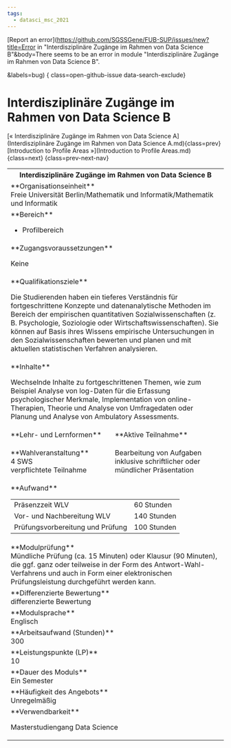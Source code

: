 ```yaml
---
tags:
  - datasci_msc_2021
---
```

[Report an error](https://github.com/SGSSGene/FUB-SUP/issues/new?title=Error in "Interdisziplinäre Zugänge im Rahmen von Data Science B"&body=There seems to be an error in module "Interdisziplinäre Zugänge im Rahmen von Data Science B".

<Describe here a slightly more detailed description of what is wrong>&labels=bug)
{ class=open-github-issue data-search-exclude}

# Interdisziplinäre Zugänge im Rahmen von Data Science B

[« Interdisziplinäre Zugänge im Rahmen von Data Science A](Interdisziplinäre Zugänge im Rahmen von Data Science A.md){class=prev}
[Introduction to Profile Areas »](Introduction to Profile Areas.md){class=next}
{class=prev-next-nav}

<table markdown id="moduledesc">
<tr markdown class="moduledesc_head"><th colspan="2">Interdisziplinäre Zugänge im Rahmen von Data Science B </th></tr>
<tr markdown><td colspan="2">**Organisationseinheit**   <br>Freie Universität Berlin/Mathematik und Informatik/Mathematik und Informatik</td></tr>

<tr markdown><td colspan="2">**Bereich**<br>


- Profilbereich

</td></tr>

<tr markdown><td colspan="2">**Zugangsvoraussetzungen** <br>

Keine


</td></tr>
<tr markdown><td colspan="2">**Qualifikationsziele**    <br>

Die Studierenden haben ein tieferes Verständnis für fortgeschrittene
Konzepte und datenanalytische Methoden im Bereich der empirischen
quantitativen Sozialwissenschaften (z. B. Psychologie, Soziologie oder
Wirtschaftswissenschaften). Sie können auf Basis ihres Wissens empirische
Untersuchungen in den Sozialwissenschaften bewerten und planen und mit
aktuellen statistischen Verfahren analysieren.


</td></tr>
<tr markdown><td colspan="2">**Inhalte**                <br>

Wechselnde Inhalte zu fortgeschrittenen Themen, wie zum Beispiel Analyse von
log-Daten für die Erfassung psychologischer Merkmale, Implementation von
online-Therapien, Theorie und Analyse von Umfragedaten oder Planung und
Analyse von Ambulatory Assessments.


</td></tr>

<tr markdown><td>**Lehr- und Lernformen**</td><td>**Aktive Teilnahme**</td></tr>
<tr markdown><td> **Wahlveranstaltung** <br>4 SWS <br> verpflichtete Teilnahme</td><td>

Bearbeitung von Aufgaben inklusive schriftlicher oder mündlicher Präsentation
</td></tr>
<tr markdown><td colspan="2">**Aufwand**                <br>
<table class="aufwand_table">
<tr><td>Präsenzzeit WLV</td><td>60 Stunden</td></tr>
<tr><td>Vor- und Nachbereitung WLV</td><td>140 Stunden</td></tr>
<tr><td>Prüfungsvorbereitung und Prüfung</td><td>100 Stunden</td></tr>
</table>

</td></tr>
<tr markdown><td colspan="2">**Modulprüfung**             <br>Mündliche Prüfung (ca. 15 Minuten) oder Klausur (90 Minuten), die ggf. ganz
oder teilweise in der Form des Antwort-Wahl-Verfahrens und auch in Form
einer elektronischen Prüfungsleistung durchgeführt werden kann.


</td></tr>
<tr markdown><td colspan="2">**Differenzierte Bewertung** <br>differenzierte Bewertung

</td></tr>
<tr markdown><td colspan="2">**Modulsprache**             <br>Englisch</td></tr>
<tr markdown><td colspan="2">**Arbeitsaufwand (Stunden)** <br>300</td></tr>
<tr markdown><td colspan="2">**Leistungspunkte (LP)**     <br>10</td></tr>
<tr markdown><td colspan="2">**Dauer des Moduls**         <br>Ein Semester</td></tr>
<tr markdown><td colspan="2">**Häufigkeit des Angebots**  <br>Unregelmäßig</td></tr>
<tr markdown><td colspan="2">**Verwendbarkeit**           <br>

Masterstudiengang Data Science


</td></tr>

</table>
